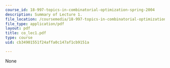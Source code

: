 ```yaml
---
course_id: 18-997-topics-in-combinatorial-optimization-spring-2004
description: Summary of Lecture 1.
file_location: /coursemedia/18-997-topics-in-combinatorial-optimization-spring-2004/cb34901551f24affa0c147af1cb9151a_co_lec1.pdf
file_type: application/pdf
layout: pdf
title: co_lec1.pdf
type: course
uid: cb34901551f24affa0c147af1cb9151a

---
```

None